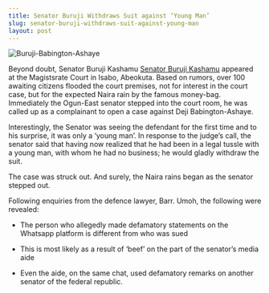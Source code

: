 ```yaml
---
title: Senator Buruji Withdraws Suit against ‘Young Man’
slug: senator-buruji-withdraws-suit-against-young-man
layout: post
---
```


![Buruji-Babington-Ashaye](/file_archive/Buruji-Ashaye "Senator Buruji Withdraws Court Case")

Beyond doubt, Senator Buruji Kashamu [Senator Buruji Kashamu](http://www.shineyoureye.org/person/buruji-kashamu/ "Senator Buruji Kashamu") appeared at the Magistsrate Court in Isabo, Abeokuta. Based on rumors, over 100 awaiting citizens flooded the court premises, not for interest in the court case, but for the expected Naira rain by the famous money-bag. Immediately the Ogun-East senator stepped into the court room, he was called up as a complainant to open a case against Deji Babington-Ashaye.

Interestingly, the Senator was seeing the defendant for the first time and to his surprise, it was only a ‘young man’. In response to the judge’s call, the senator said that having now realized that he had been in a legal tussle with a young man, with whom he had no business; he would gladly withdraw the suit.

The case was struck out. And surely, the Naira rains began as the senator stepped out.

Following enquiries from the defence lawyer, Barr. Umoh, the following were revealed:

- The person who allegedly made defamatory statements on the Whatsapp platform is different from who was sued

- This is most likely as a result of ‘beef’ on the part of the senator’s media aide

- Even the aide, on the same chat, used defamatory remarks on another senator of the federal republic.
